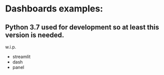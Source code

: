 # Dashboards examples:

Python 3.7 used for development so at least this version is needed.
---

w.i.p.

* streamlit
* dash 
* panel

